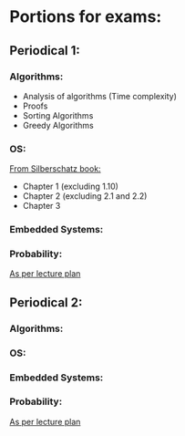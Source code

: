 # Portions for exams:

## Periodical 1:

### Algorithms:
* Analysis of algorithms (Time complexity)
* Proofs
* Sorting Algorithms
* Greedy Algorithms
### OS:
[From Silberschatz book:](https://github.com/aaditya47/CSE-Semester-4/blob/master/OS/Textbook/Abraham-Silberschatz-Operating-System-Concepts---9th2012.12.pdf)
* Chapter 1 (excluding 1.10)
* Chapter 2 (excluding 2.1 and 2.2)
* Chapter 3
### Embedded Systems:

### Probability:
[As per lecture plan](https://github.com/aaditya47/CSE-Semester-4/blob/master/Probability/Lecture%20Plan/Probability%20Lecture%20Plan.pdf)

## Periodical 2:

### Algorithms:

### OS:

### Embedded Systems:

### Probability:
[As per lecture plan](https://github.com/aaditya47/CSE-Semester-4/blob/master/Probability/Lecture%20Plan/Probability%20Lecture%20Plan.pdf)
